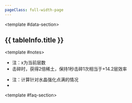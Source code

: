 ```yaml
---
pageClass: full-width-page
---
```

<!-- 这是一个“多表格并列展示”的页面模板 -->
<script setup>
import dataIngot from '@/data/json/锭.json';
import dataRare from '@/data/json/稀土.json';
import MiningFAQ from '../../text/mining-faq.md';


// 定义所有表格的信息，用于循环创建内容和导航
const tables = [
  {
    id: 'ingot-table',         // 用作锚点的唯一ID
    title: '锭',    // 表格的标题
    data: dataIngot,           // 绑定的数据
  },
  {
    id: 'rareearth-table',
    title: '稀土',
    data: dataRare,
  }
];

// 计算函数
/**
 * 定义“锭”成本的计算逻辑
 * @param {number} level - 用户输入的等级
 * @returns {number} - 计算出的所需锭数
 */
function calculateIngotCost(level) {
  if (level <= 0) return 0;
  const cost = Math.ceil(Math.pow(level, 1.5) * 10 + 50);
  return cost;
}

function calculateFireDamage(power) {
  return power * 12.5;
}
</script>



<!-- 2. 使用我们的自定义布局组件 -->
<TwoSectionsLayout>

  <!-- 3. 向 "data-section" 插槽中填充内容 -->
  <template #data-section>
    <div class="page-container">
      <div class="content-main">
          <div v-for="tableInfo in tables" :key="tableInfo.id">
          <h2 :id="tableInfo.id" class="section-title">{{ tableInfo.title }}</h2>
          <DynamicTable :data="tableInfo.data">
            <template #notes>
              <div v-if="tableInfo.id === 'rareearth-table'" class="notes-section">
                <!-- <h4>关于“稀土”的补充说明：</h4> -->
                <ul>
                  <li>注：x为当前层数</li>
                  <li>击碎时，获得2倍稀土，保持1秒击碎1次相当于+14.2层效率</li>
                </ul>
              </div>
              <!--  -->
              <div v-if="tableInfo.id === 'ingot-table'" class="notes-section">
                <Calculator
                  title="升级成本计算器"
                  input-label="输入目标等级:"
                  placeholder="例如: 50"
                  result-prefix="预计需要"
                  result-suffix="个锭"
                  :calculation-fn="calculateIngotCost"
                />
                <ul>
                  <li>注：计算针对水晶强化点满的情况</li>
                  <li></li>
                </ul>
              </div>
            </template>
          </DynamicTable>
        </div>
      </div>
    </div>
  </template>

  <!-- 4. 向 "faq-section" 插槽中填充内容 -->
  <template #faq-section>
    <!--
      直接将我们导入的FAQ组件放在这里。
      它会自动渲染出 `mining-faq.md` 里的所有内容。
    -->
    <MiningFAQ />
  </template>

</TwoSectionsLayout>

